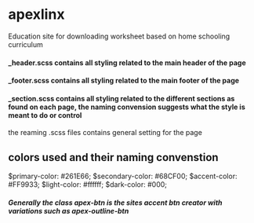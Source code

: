 # apexlinx
Education site for downloading worksheet based on home schooling curriculum 
#### _header.scss contains all styling related to the main header of the page
#### _footer.scss contains all styling related to the main footer of the page
#### _section.scss contains all styling related to the different sections as found on each page, the naming convension suggests what the style is meant to do or control
the reaming .scss files contains general setting for the page 
## colors used and their naming convenstion 
  $primary-color: #261E66;
  $secondary-color: #68CF00;
  $accent-color: #FF9933;
  $light-color: #ffffff;
  $dark-color: #000;
##### Generally the class apex-btn is the sites accent btn creator with variations such as apex-outline-btn
